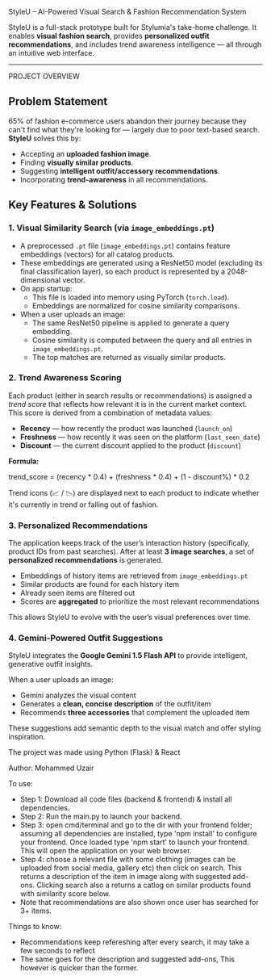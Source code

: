 StyleU – AI-Powered Visual Search & Fashion Recommendation System

StyleU is a full-stack prototype built for Stylumia's take-home challenge. It enables **visual fashion search**, provides **personalized outfit recommendations**, and includes trend awareness intelligence — all through an intuitive web interface.

---

PROJECT OVERVIEW

## Problem Statement

65% of fashion e-commerce users abandon their journey because they can't find what they're looking for — largely due to poor text-based search. **StyleU** solves this by:

- Accepting an **uploaded fashion image**.
- Finding **visually similar products**.
- Suggesting **intelligent outfit/accessory recommendations**.
- Incorporating **trend-awareness** in all recommendations.


## Key Features & Solutions

### 1. Visual Similarity Search (via `image_embeddings.pt`)
- A preprocessed `.pt` file (`image_embeddings.pt`) contains feature embeddings (vectors) for all catalog products.
- These embeddings are generated using a ResNet50 model (excluding its final classification layer), so each product is represented by a 2048-dimensional vector.
- On app startup:
  - This file is loaded into memory using PyTorch (`torch.load`).
  - Embeddings are normalized for cosine similarity comparisons.
- When a user uploads an image:
  - The same ResNet50 pipeline is applied to generate a query embedding.
  - Cosine similarity is computed between the query and all entries in `image_embeddings.pt`.
  - The top matches are returned as visually similar products.

### 2. Trend Awareness Scoring
Each product (either in search results or recommendations) is assigned a *trend score* that reflects how relevant it is in the current market context. This score is derived from a combination of metadata values:

- **Recency** — how recently the product was launched (`launch_on`)
- **Freshness** — how recently it was seen on the platform (`last_seen_date`)
- **Discount** — the current discount applied to the product (`discount`)

**Formula:**

trend_score = (recency * 0.4) + (freshness * 0.4) + (1 - discount%) * 0.2

Trend icons (📈 / 📉) are displayed next to each product to indicate whether it's currently in trend or falling out of fashion.


### 3. Personalized Recommendations
The application keeps track of the user’s interaction history (specifically, product IDs from past searches). After at least **3 image searches**, a set of **personalized recommendations** is generated.

- Embeddings of history items are retrieved from `image_embeddings.pt`
- Similar products are found for each history item
- Already seen items are filtered out
- Scores are **aggregated** to prioritize the most relevant recommendations

This allows StyleU to evolve with the user’s visual preferences over time.


### 4. Gemini-Powered Outfit Suggestions
StyleU integrates the **Google Gemini 1.5 Flash API** to provide intelligent, generative outfit insights.

When a user uploads an image:
- Gemini analyzes the visual content
- Generates a **clean, concise description** of the outfit/item
- Recommends **three accessories** that complement the uploaded item

These suggestions add semantic depth to the visual match and offer styling inspiration.

The project was made using Python (Flask) & React

Author: Mohammed Uzair

To use: 
- Step 1: Download all code files (backend & frontend) & install all dependencies.
- Step 2: Run the main.py to launch your backend.
- Step 3: open cmd/terminal and go to the dir with your frontend folder; assuming all dependencies are installed, type 'npm install' to configure your frontend. Once loaded type 'npm start' to launch your frontend. This will open the application on your web browser.
- Step 4: choose a relevant file with some clothing (images can be uploaded from social media, gallery etc) then click on search. This returns a description of the item in image along with suggested add-ons. Clicking search also a returns a catlog on similar products found with similarity score below.
- Note that recommendations are also shown once user has searched for 3+ items.

Things to know:
- Recommendations keep refereshing after every search, it may take a few seconds to reflect
- The same goes for the description and suggested add-ons, This however is quicker than the former.

